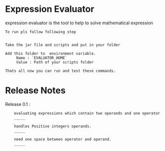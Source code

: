 Expression Evaluator
======================
expression evaluator is the tool to help to solve mathematical expression

    To run pls follow following step

    
    Take the jar file and scripts and put in your folder

    Add this folder to  environment variable.
         Name : `EVALUATOR_HOME`
         Value : Path of your scripts folder

    Thats all now you can run and test these commands.

Release Notes
=============
Release 0.1 :

        evaluating expressions which contain two operands and one operator
        _____

        handles Positive integers operands.
        _____

        need one space between operator and operand.
        _____


